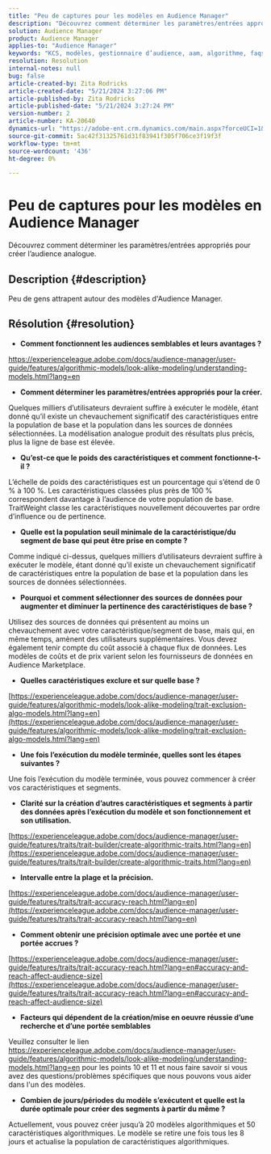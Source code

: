 ```yaml
---
title: "Peu de captures pour les modèles en Audience Manager"
description: "Découvrez comment déterminer les paramètres/entrées appropriés pour créer l’audience analogue."
solution: Audience Manager
product: Audience Manager
applies-to: "Audience Manager"
keywords: "KCS, modèles, gestionnaire d’audience, aam, algorithme, faqs"
resolution: Resolution
internal-notes: null
bug: false
article-created-by: Zita Rodricks
article-created-date: "5/21/2024 3:27:06 PM"
article-published-by: Zita Rodricks
article-published-date: "5/21/2024 3:27:24 PM"
version-number: 2
article-number: KA-20640
dynamics-url: "https://adobe-ent.crm.dynamics.com/main.aspx?forceUCI=1&pagetype=entityrecord&etn=knowledgearticle&id=97d7de91-8617-ef11-9f89-6045bd06eea5"
source-git-commit: 5ac42f31325761d31f83941f305f706ce3f19f3f
workflow-type: tm+mt
source-wordcount: '436'
ht-degree: 0%

---
```


# Peu de captures pour les modèles en Audience Manager


Découvrez comment déterminer les paramètres/entrées appropriés pour créer l’audience analogue.

## Description {#description}

Peu de gens attrapent autour des modèles d&#39;Audience Manager.

## Résolution {#resolution}


- <b>Comment fonctionnent les audiences semblables et leurs avantages ?</b>


https://experienceleague.adobe.com/docs/audience-manager/user-guide/features/algorithmic-models/look-alike-modeling/understanding-models.html?lang=en

- <b>Comment déterminer les paramètres/entrées appropriés pour la créer.</b>


Quelques milliers d’utilisateurs devraient suffire à exécuter le modèle, étant donné qu’il existe un chevauchement significatif des caractéristiques entre la population de base et la population dans les sources de données sélectionnées. La modélisation analogue produit des résultats plus précis, plus la ligne de base est élevée.

- <b>Qu’est-ce que le poids des caractéristiques et comment fonctionne-t-il ?</b>


L’échelle de poids des caractéristiques est un pourcentage qui s’étend de 0 % à 100 %. Les caractéristiques classées plus près de 100 % correspondent davantage à l’audience de votre population de base. TraitWeight classe les caractéristiques nouvellement découvertes par ordre d’influence ou de pertinence.

- <b>Quelle est la population seuil minimale de la caractéristique/du segment de base qui peut être prise en compte ?</b>


Comme indiqué ci-dessus, quelques milliers d’utilisateurs devraient suffire à exécuter le modèle, étant donné qu’il existe un chevauchement significatif de caractéristiques entre la population de base et la population dans les sources de données sélectionnées.

- <b>Pourquoi et comment sélectionner des sources de données pour augmenter et diminuer la pertinence des caractéristiques de base ?</b>


Utilisez des sources de données qui présentent au moins un chevauchement avec votre caractéristique/segment de base, mais qui, en même temps, amènent des utilisateurs supplémentaires. Vous devez également tenir compte du coût associé à chaque flux de données. Les modèles de coûts et de prix varient selon les fournisseurs de données en Audience Marketplace.

- <b>Quelles caractéristiques exclure et sur quelle base ?</b>


[https://experienceleague.adobe.com/docs/audience-manager/user-guide/features/algorithmic-models/look-alike-modeling/trait-exclusion-algo-models.html?lang=en](https://experienceleague.adobe.com/docs/audience-manager/user-guide/features/algorithmic-models/look-alike-modeling/trait-exclusion-algo-models.html?lang=en)

- <b>Une fois l’exécution du modèle terminée, quelles sont les étapes suivantes ?</b>


Une fois l’exécution du modèle terminée, vous pouvez commencer à créer vos caractéristiques et segments.

- <b>Clarité sur la création d’autres caractéristiques et segments à partir des données après l’exécution du modèle et son fonctionnement et son utilisation.</b>


[https://experienceleague.adobe.com/docs/audience-manager/user-guide/features/traits/trait-builder/create-algorithmic-traits.html?lang=en](https://experienceleague.adobe.com/docs/audience-manager/user-guide/features/traits/trait-builder/create-algorithmic-traits.html?lang=en)

- <b>Intervalle entre la plage et la précision.</b>


[https://experienceleague.adobe.com/docs/audience-manager/user-guide/features/traits/trait-accuracy-reach.html?lang=en](https://experienceleague.adobe.com/docs/audience-manager/user-guide/features/traits/trait-accuracy-reach.html?lang=en)

- <b>Comment obtenir une précision optimale avec une portée et une portée accrues ?</b>


[https://experienceleague.adobe.com/docs/audience-manager/user-guide/features/traits/trait-accuracy-reach.html?lang=en#accuracy-and-reach-affect-audience-size](https://experienceleague.adobe.com/docs/audience-manager/user-guide/features/traits/trait-accuracy-reach.html?lang=en#accuracy-and-reach-affect-audience-size)

- <b>Facteurs qui dépendent de la création/mise en oeuvre réussie d’une recherche et d’une portée semblables</b>


Veuillez consulter le lien https://experienceleague.adobe.com/docs/audience-manager/user-guide/features/algorithmic-models/look-alike-modeling/understanding-models.html?lang=en pour les points 10 et 11 et nous faire savoir si vous avez des questions/problèmes spécifiques que nous pouvons vous aider dans l&#39;un des modèles.

- <b>Combien de jours/périodes du modèle s’exécutent et quelle est la durée optimale pour créer des segments à partir du même ?</b>


Actuellement, vous pouvez créer jusqu’à 20 modèles algorithmiques et 50 caractéristiques algorithmiques. Le modèle se retire une fois tous les 8 jours et actualise la population de caractéristiques algorithmiques.
